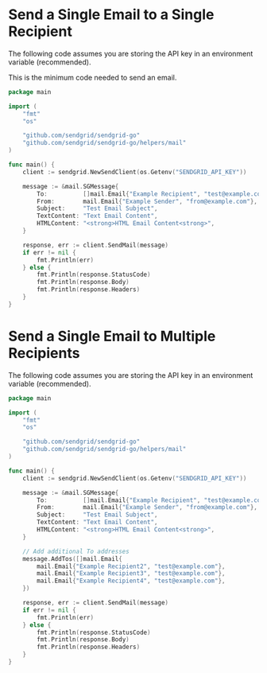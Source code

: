 # Send a Single Email to a Single Recipient

The following code assumes you are storing the API key in an environment variable (recommended). 

This is the minimum code needed to send an email.

```go
package main

import (
	"fmt"
	"os"

	"github.com/sendgrid/sendgrid-go"
	"github.com/sendgrid/sendgrid-go/helpers/mail"
)

func main() {
	client := sendgrid.NewSendClient(os.Getenv("SENDGRID_API_KEY"))

	message := &mail.SGMessage{
		To:          []mail.Email{"Example Recipient", "test@example.com"},
        From:        mail.Email{"Example Sender", "from@example.com"},
        Subject:     "Test Email Subject",
		TextContent: "Text Email Content",
		HTMLContent: "<strong>HTML Email Content<strong>",
	}

	response, err := client.SendMail(message)
	if err != nil {
		fmt.Println(err)
	} else {
		fmt.Println(response.StatusCode)
		fmt.Println(response.Body)
		fmt.Println(response.Headers)
	}
}
```

# Send a Single Email to Multiple Recipients

The following code assumes you are storing the API key in an environment variable (recommended). 

```go
package main

import (
	"fmt"
	"os"

	"github.com/sendgrid/sendgrid-go"
	"github.com/sendgrid/sendgrid-go/helpers/mail"
)

func main() {
	client := sendgrid.NewSendClient(os.Getenv("SENDGRID_API_KEY"))

	message := &mail.SGMessage{
		To:          []mail.Email{"Example Recipient", "test@example.com"},
		From:        mail.Email{"Example Sender", "from@example.com"},
		Subject:     "Test Email Subject",
		TextContent: "Text Email Content",
		HTMLContent: "<strong>HTML Email Content<strong>",
	}

	// Add additional To addresses
	message.AddTos([]mail.Email{
		mail.Email{"Example Recipient2", "test@example.com"},
		mail.Email{"Example Recipient3", "test@example.com"},
		mail.Email{"Example Recipient4", "test@example.com"},
	})

	response, err := client.SendMail(message)
	if err != nil {
		fmt.Println(err)
	} else {
		fmt.Println(response.StatusCode)
		fmt.Println(response.Body)
		fmt.Println(response.Headers)
	}
}
```
